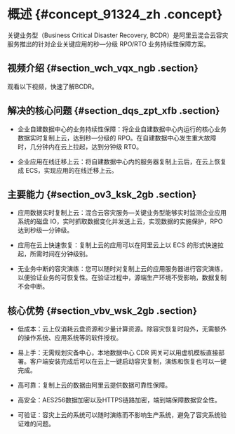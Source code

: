 # 概述 {#concept_91324_zh .concept}

关键业务型（Business Critical Disaster Recovery, BCDR）是阿里云混合云容灾服务推出的针对企业关键应用的秒—分级 RPO/RTO 业务持续性保障方案。

## 视频介绍 {#section_wch_vqx_ngb .section}

观看以下视频，快速了解BCDR。  

## 解决的核心问题 {#section_dqs_zpt_xfb .section}

-   企业自建数据中心的业务持续性保障：将企业自建数据中心内运行的核心业务数据实时复制上云，达到秒—分级的 RPO。在自建数据中心发生重大故障时，几分钟内在云上拉起，达到分钟级 RTO。

-   企业应用在线迁移上云：将自建数据中心内的服务器复制上云后，在云上恢复成 ECS，实现应用的在线迁移上云。


## 主要能力 {#section_ov3_ksk_2gb .section}

-   应用数据实时复制上云：混合云容灾服务—关键业务型能够实时监测企业应用系统的磁盘 IO，实时抓取数据变化并发送上云，实现数据的实施保护，RPO 达到秒级—分钟级。

-   应用在云上快速恢复：复制上云的应用可以在阿里云上以 ECS 的形式快速拉起，所需时间在分钟级别。

-   无业务中断的容灾演练：您可以随时对复制上云的应用服务器进行容灾演练，以便验证业务的可恢复性。在验证过程中，源端生产环境不受影响，数据复制不会中断。


## 核心优势 {#section_vbv_wsk_2gb .section}

-   低成本：云上仅消耗云盘资源和少量计算资源。除容灾恢复时段外，无需额外的操作系统、应用系统等的软件授权。

-   易上手：无需规划灾备中心，本地数据中心 CDR 网关可以用虚机模板直接部署。客户端安装完成后可以在云上一键启动容灾复制，演练和恢复也可以一键完成。

-   高可靠：复制上云的数据由阿里云提供数据可靠性保障。

-   高安全：AES256数据加密以及HTTPS链路加密，端到端保障数据安全性。

-   可验证：容灾上云的系统可以随时演练而不影响生产系统，避免了容灾系统验证难的问题。


